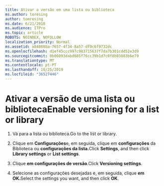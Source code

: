 ```yaml
---
title: Ativar a versão em uma lista ou biblioteca
ms.author: toresing
author: tomresing
ms.date: 6/21/2018
ms.audience: ITPro
ms.topic: article
ROBOTS: NOINDEX, NOFOLLOW
localization_priority: Normal
ms.assetid: a84868ba-7657-4f34-8a57-df9c6f9732dc
ms.openlocfilehash: d1ef45ccc997c983715637f7da7b301cdd52e3d9
ms.sourcegitcommit: 0b06093dabd685f76cc39b1d7c0f8b03883b6e79
ms.translationtype: MT
ms.contentlocale: pt-PT
ms.lasthandoff: 10/25/2019
ms.locfileid: "36527446"
---
```

# <a name="enable-versioning-for-a-list-or-library"></a><span data-ttu-id="123a1-102">Ativar a versão de uma lista ou biblioteca</span><span class="sxs-lookup"><span data-stu-id="123a1-102">Enable versioning for a list or library</span></span>

1. <span data-ttu-id="123a1-103">Vá para a lista ou biblioteca.</span><span class="sxs-lookup"><span data-stu-id="123a1-103">Go to the list or library.</span></span>
    
2. <span data-ttu-id="123a1-104">Clique em **Configurações**e, em seguida, clique em **configurações** da Biblioteca ou **configurações da lista.**</span><span class="sxs-lookup"><span data-stu-id="123a1-104">Click **Settings**, and then click **Library settings** or **List settings**.</span></span>
    
3. <span data-ttu-id="123a1-105">Clique **em configurações de versão**.</span><span class="sxs-lookup"><span data-stu-id="123a1-105">Click **Versioning settings**.</span></span>
    
4. <span data-ttu-id="123a1-106">Selecione as configurações desejadas e, em seguida, clique **em OK.**</span><span class="sxs-lookup"><span data-stu-id="123a1-106">Select the settings you want, and then click **OK**.</span></span>
    


